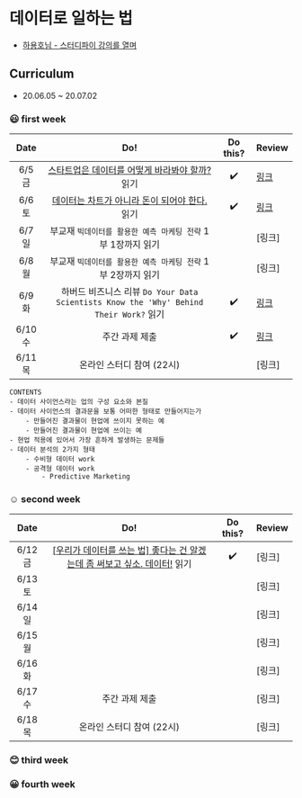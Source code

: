 # 데이터로 일하는 법
- [하용호님 - 스터디파이 강의를 열며](https://www.notion.so/0c04d8038f89423590d3790b2729e262)

## Curriculum

- 20.06.05 ~ 20.07.02

### :smiley: first week

|     Date    |                                                    Do!                                                   |      Do this?      | Review |
|:-----------:|:--------------------------------------------------------------------------------------------------------:|:------------------:|--------|
| 6/5 금 | [스타트업은 데이터를 어떻게 바라봐야 할까?](https://www.slideshare.net/yongho/ss-32267675) 읽기                                                           | :heavy_check_mark: | [링크](https://github.com/jinmang2/HowToWorkWithData/blob/master/review/week1_1.md) |
| 6/6 토 | [데이터는 차트가 아니라 돈이 되어야 한다.](https://www.slideshare.net/yongho/ss-52116574) 읽기                                                            | :heavy_check_mark: | [링크](https://github.com/jinmang2/HowToWorkWithData/blob/master/review/week1_2.md) |
| 6/7 일 | 부교재 `빅데이터를 활용한 예측 마케팅 전략` 1부 1장까지 읽기                                               |                    | [링크] |
| 6/8 월 | 부교재 `빅데이터를 활용한 예측 마케팅 전략` 1부 2장까지 읽기                                               |                    | [링크] |
| 6/9 화 | 하버드 비즈니스 리뷰 `Do Your Data Scientists Know the 'Why' Behind Their Work?` 읽기 | :heavy_check_mark: | [링크](https://github.com/jinmang2/HowToWorkWithData/blob/master/review/week1_5.md) |
| 6/10 수 | 주간 과제 제출                                                                                          | :heavy_check_mark: | [링크](https://github.com/jinmang2/HowToWorkWithData/blob/master/assignment/week_1.md)  |
| 6/11 목 | 온라인 스터디 참여 (22시)                                                                                |                    | [링크] |
```
CONTENTS
- 데이터 사이언스라는 업의 구성 요소와 본질
- 데이터 사이언스의 결과문을 보통 어떠한 형태로 만들어지는가
    - 만들어진 결과물이 현업에 쓰이지 못하는 예
    - 만들어진 결과물이 현업에 쓰이는 예
- 현업 적용에 있어서 가장 흔하게 발생하는 문제들
- 데이터 분석의 2가지 형태
    - 수비형 데이터 work
    - 공격형 데이터 work
        - Predictive Marketing
```

### :relaxed: second week

|     Date    |                                                    Do!                                                   |      Do this?      | Review |
|:-----------:|:--------------------------------------------------------------------------------------------------------:|:------------------:|--------|
| 6/12 금 | [[우리가 데이터를 쓰는 법] 좋다는 건 알겠는데 좀 써보고 싶소. 데이터!](https://www.slideshare.net/Gonnector/ss-60993909) 읽기                                                           | :heavy_check_mark: | [링크] |
| 6/13 토 |                                                             |  | [링크] |
| 6/14 일 |                                                |                    | [링크] |
| 6/15 월 |                                               |                    | [링크] |
| 6/16 화 |  |  | [링크] |
| 6/17 수 | 주간 과제 제출                                                                                          |  | [링크]  |
| 6/18 목 | 온라인 스터디 참여 (22시)                                                                                |                    | [링크] |

### :blush: third week

### :grinning: fourth week
